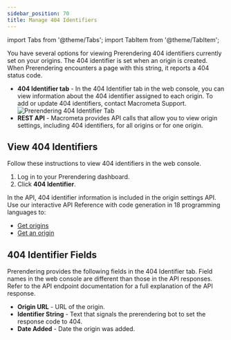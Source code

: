```yaml
---
sidebar_position: 70
title: Manage 404 Identifiers
---
```

import Tabs from '@theme/Tabs';
import TabItem from '@theme/TabItem';

You have several options for viewing Prerendering 404 identifiers currently set on your origins. The 404 identifier is set when an origin is created. When Prerendering encounters a page with this string, it reports a 404 status code.

- **404 Identifier tab** - In the 404 Identifier tab in the web console, you can view information about the 404 identifier assigned to each origin. To add or update 404 identifiers, contact Macrometa Support.
  ![Prerendering 404 Identifier Tab](/img/prerendering/404-identifier.png)
- **REST API** - Macrometa provides API calls that allow you to view origin settings, including 404 identifiers, for all origins or for one origin.

## View 404 Identifiers

<Tabs groupId="operating-systems">
<TabItem value="console" label="Web Console">

Follow these instructions to view 404 identifiers in the web console.

1. Log in to your Prerendering dashboard.
2. Click **404 Identifier**.

</TabItem>
<TabItem value="api" label="REST API">

In the API, 404 identifier information is included in the origin settings API. Use our interactive API Reference with code generation in 18 programming languages to:

- [Get origins](https://www.macrometa.com/docs/apiPrerendering#/paths/api-prerender-v1-origins/get)
- [Get an origin](https://www.macrometa.com/docs/apiPrerendering#/paths/api-prerender-v1-origins-origin/get)

</TabItem>
</Tabs>

## 404 Identifier Fields

Prerendering provides the following fields in the 404 Identifier tab. Field names in the web console are different than those in the API responses. Refer to the API endpoint documentation for a full explanation of the API response.

- **Origin URL** - URL of the origin.
- **Identifier String** - Text that signals the prerendering bot to set the response code to 404.
- **Date Added** - Date the origin was added.
